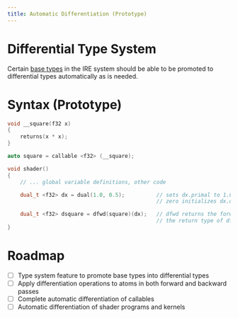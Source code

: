 ```yaml
---
title: Automatic Differentiation (Prototype)
---
```


# Differential Type System

Certain [base types](types.md) in the IRE system should be able to be promoted to differential types automatically as is needed.

# Syntax (Prototype)

```cpp
void __square(f32 x)
{
	returns(x * x);
}

auto square = callable <f32> (__square);

void shader()
{
	// ... global variable definitions, other code

	dual_t <f32> dx = dual(1.0, 0.5);          // sets dx.primal to 1.0
	                                           // zero initializes dx.dual to 0.5

	dual_t <f32> dsquare = dfwd(square)(dx);   // dfwd returns the forward derivative of square
	                                           // the return type of dfwd(square) is the differential type of f32
}
```

# Roadmap

- [ ] Type system feature to promote base types into differential types
- [ ] Apply differentiation operations to atoms in both forward and backward passes
- [ ] Complete automatic differentiation of callables
- [ ] Automatic differentiation of shader programs and kernels
